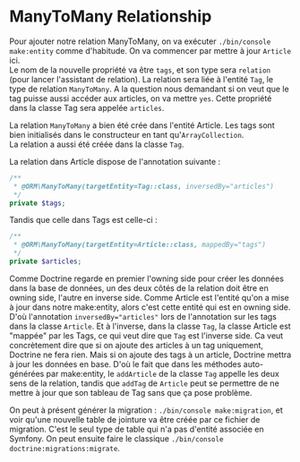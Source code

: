 # ManyToMany Relationship

Pour ajouter notre relation ManyToMany, on va exécuter `./bin/console make:entity`
comme d'habitude. On va commencer par mettre à jour `Article` ici.  
Le nom de la nouvelle propriété va être `tags`, et son type sera `relation` 
(pour lancer l'assistant de relation). La relation sera liée à l'entité `Tag`,
le type de relation `ManyToMany`. A la question nous demandant si on veut que 
le tag puisse aussi accéder aux articles, on va mettre `yes`. Cette propriété 
dans la classe Tag sera appelée `articles`.  

La relation `ManyToMany` a bien été crée dans l'entité Article. Les tags sont bien 
initialisés dans le constructeur en tant qu'`ArrayCollection`.  
La relation a aussi été créée dans la classe `Tag`.  

La relation dans Article dispose de l'annotation suivante :
```PHP
/**
 * @ORM\ManyToMany(targetEntity=Tag::class, inversedBy="articles")
 */
private $tags;
```

Tandis que celle dans Tags est celle-ci :
```PHP
/**
 * @ORM\ManyToMany(targetEntity=Article::class, mappedBy="tags")
 */
private $articles;
```

Comme Doctrine regarde en premier l'owning side pour créer les données dans la base de données,
un des deux côtés de la relation doit être en owning side, l'autre en inverse side. Comme 
Article est l'entité qu'on a mise à jour dans notre make:entity, alors c'est cette entité qui 
est en owning side. D'où l'annotation `inversedBy="articles"` lors de l'annotation sur les tags
dans la classe `Article`. Et à l'inverse, dans la classe `Tag`, la classe Article est "mappée" 
par les Tags, ce qui veut dire que `Tag` est l'inverse side.
Ca veut concrètement dire que si on ajoute des articles à un tag uniquement, Doctrine ne fera rien.
Mais si on ajoute des tags à un article, Doctrine mettra à jour les données en base. 
D'où le fait que dans les méthodes auto-générées par make:entity, le `addArticle` de 
la classe `Tag` appelle les deux sens de la relation, tandis que `addTag` de `Article` peut 
se permettre de ne mettre à jour que son tableau de Tag sans que ça pose problème.

On peut à présent générer la migration : `./bin/console make:migration`, et voir qu'une nouvelle 
table de jointure va être créée par ce fichier de migration. C'est le seul type de table qui 
n'a pas d'entité associée en Symfony. On peut ensuite faire le classique
`./bin/console doctrine:migrations:migrate`.